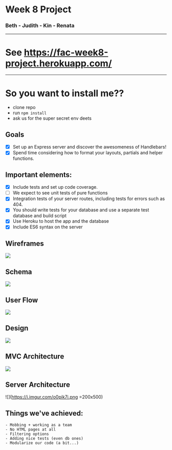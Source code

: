 # Week 8 Project
### Beth - Judith - Kin - Renata

---

# See https://fac-week8-project.herokuapp.com/

---

# So you want to install me??

* clone repo
* run ```npm install```
* ask us for the super secret env deets

## Goals
- [x] Set up an Express server and discover the awesomeness of Handlebars! <br>
- [x] Spend time considering how to format your layouts, partials and helper functions.

## Important elements:

- [x] Include tests and set up code coverage.<br>
- [ ] We expect to see unit tests of pure functions <br>
- [x] Integration tests of your server routes, including tests for errors such as 404.<br>
- [x] You should write tests for your database and use a separate test database and build script<br>
- [x] Use Heroku to host the app and the database<br>
- [x] Include ES6 syntax on the server

## Wireframes

![](https://i.imgur.com/0nqTAPa.jpg)

## Schema

![](https://i.imgur.com/Sz6dxdQ.png)

## User Flow

![](https://i.imgur.com/3dd2qri.jpg )

## Design

![](https://i.imgur.com/H2eRafz.jpg)


## MVC Architecture

![](https://i.imgur.com/oMusr3x.png)


## Server Architecture

![](https://i.imgur.com/o0pik7i.png =200x500)

## Things we've achieved:

    - Mobbing + working as a team
    - No HTML pages at all
    - Filtering options
    - Adding nice tests (even db ones)
    - Modularize our code (a bit...)
